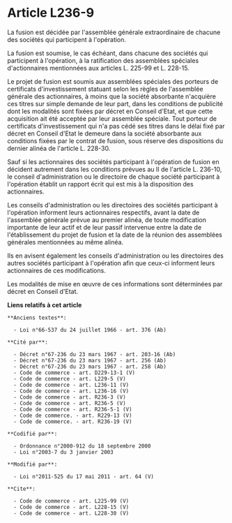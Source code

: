 # Article L236-9

La fusion est décidée par l'assemblée générale extraordinaire de chacune des sociétés qui participent à l'opération. 

La fusion est soumise, le cas échéant, dans chacune des sociétés qui participent à l'opération, à la ratification des
assemblées spéciales d'actionnaires mentionnées aux articles L. 225-99 et L. 228-15. 

Le projet de fusion est soumis aux assemblées spéciales des porteurs de certificats d'investissement statuant selon les
règles de l'assemblée générale des actionnaires, à moins que la société absorbante n'acquière ces titres sur simple demande
de leur part, dans les conditions de publicité dont les modalités sont fixées par décret en Conseil d'Etat, et que cette
acquisition ait été acceptée par leur assemblée spéciale. Tout porteur de certificats d'investissement qui n'a pas cédé ses
titres dans le délai fixé par décret en Conseil d'Etat le demeure dans la société absorbante aux conditions fixées par le
contrat de fusion, sous réserve des dispositions du dernier alinéa de l'article L. 228-30. 

Sauf si les actionnaires des sociétés participant à l'opération de fusion en décident autrement dans les conditions prévues
au II de l'article L. 236-10, le conseil d'administration ou le directoire de chaque société participant à l'opération
établit un rapport écrit qui est mis à la disposition des actionnaires. 

Les conseils d'administration ou les directoires des sociétés participant à l'opération informent leurs actionnaires
respectifs, avant la date de l'assemblée générale prévue au premier alinéa, de toute modification importante de leur actif et
de leur passif intervenue entre la date de l'établissement du projet de fusion et la date de la réunion des assemblées
générales mentionnées au même alinéa. 

Ils en avisent également les conseils d'administration ou les directoires des autres sociétés participant à l'opération afin
que ceux-ci informent leurs actionnaires de ces modifications. 

Les modalités de mise en œuvre de ces informations sont déterminées par décret en Conseil d'Etat.

**Liens relatifs à cet article**

	**Anciens textes**:

	  - Loi n°66-537 du 24 juillet 1966 - art. 376 (Ab)

	**Cité par**:

	  - Décret n°67-236 du 23 mars 1967 - art. 203-16 (Ab)
	  - Décret n°67-236 du 23 mars 1967 - art. 256 (Ab)
	  - Décret n°67-236 du 23 mars 1967 - art. 258 (Ab)
	  - Code de commerce - art. D229-13-1 (V)
	  - Code de commerce - art. L229-5 (V)
	  - Code de commerce - art. L236-11 (V)
	  - Code de commerce - art. L236-16 (V)
	  - Code de commerce - art. R236-3 (V)
	  - Code de commerce - art. R236-5 (V)
	  - Code de commerce - art. R236-5-1 (V)
	  - Code de commerce. - art. R229-13 (V)
	  - Code de commerce. - art. R236-19 (V)

	**Codifié par**:

	  - Ordonnance n°2000-912 du 18 septembre 2000
	  - Loi n°2003-7 du 3 janvier 2003

	**Modifié par**:

	  - Loi n°2011-525 du 17 mai 2011 - art. 64 (V)

	**Cite**:

	  - Code de commerce - art. L225-99 (V)
	  - Code de commerce - art. L228-15 (V)
	  - Code de commerce - art. L228-30 (V)
